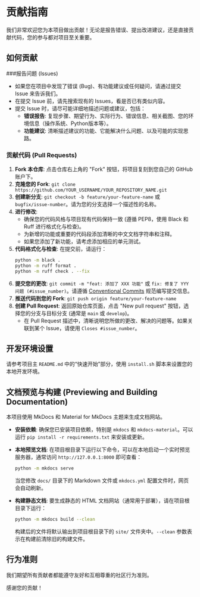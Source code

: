 # 贡献指南

我们非常欢迎您为本项目做出贡献！无论是报告错误、提出改进建议，还是直接贡献代码，您的参与都对项目至关重要。

## 如何贡献

###报告问题 (Issues)

-   如果您在项目中发现了错误 (Bug)、有功能建议或任何疑问，请通过提交 Issue 来告诉我们。
-   在提交 Issue 前，请先搜索现有的 Issues，看是否已有类似内容。
-   提交 Issue 时，请尽可能详细地描述问题或建议，包括：
    -   **错误报告**: 复现步骤、期望行为、实际行为、错误信息、相关截图、您的环境信息（操作系统、Python版本等）。
    -   **功能建议**: 清晰描述建议的功能、它能解决什么问题、以及可能的实现思路。

### 贡献代码 (Pull Requests)

1.  **Fork 本仓库**: 点击仓库右上角的 "Fork" 按钮，将项目复刻到您自己的 GitHub 账户下。
2.  **克隆您的 Fork**: `git clone https://github.com/YOUR_USERNAME/YOUR_REPOSITORY_NAME.git`
3.  **创建新分支**: `git checkout -b feature/your-feature-name` 或 `bugfix/issue-number`。请为您的分支选择一个描述性的名称。
4.  **进行修改**:
    *   确保您的代码风格与项目现有代码保持一致 (遵循 PEP8，使用 Black 和 Ruff 进行格式化与检查)。
    *   为新增的功能或重要的代码段添加清晰的中文文档字符串和注释。
    *   如果您添加了新功能，请考虑添加相应的单元测试。
5.  **代码格式化与检查**: 在提交前，请运行：
    ```bash
    python -m black .
    python -m ruff format .
    python -m ruff check . --fix
    ```
6.  **提交您的更改**: `git commit -m "feat: 添加了 XXX 功能"` 或 `fix: 修复了 YYY 问题 (#issue_number)`。请遵循 [Conventional Commits](https://www.conventionalcommits.org/) 规范编写提交信息。
7.  **推送代码到您的 Fork**: `git push origin feature/your-feature-name`
8.  **创建 Pull Request**: 返回原始仓库页面，点击 "New pull request" 按钮，选择您的分支与目标分支 (通常是 `main` 或 `develop`)。
    *   在 Pull Request 描述中，清晰说明您所做的更改、解决的问题等。如果关联到某个 Issue，请使用 `Closes #issue_number`。

## 开发环境设置

请参考项目主 `README.md` 中的“快速开始”部分，使用 `install.sh` 脚本来设置您的本地开发环境。

## 文档预览与构建 (Previewing and Building Documentation)

本项目使用 MkDocs 和 Material for MkDocs 主题来生成文档网站。

-   **安装依赖**:
    确保您已安装项目依赖，特别是 `mkdocs` 和 `mkdocs-material`。可以运行 `pip install -r requirements.txt` 来安装或更新。

-   **本地预览文档**:
    在项目根目录下运行以下命令，可以在本地启动一个实时预览服务器，通常访问 `http://127.0.0.1:8000` 即可查看：
    ```bash
    python -m mkdocs serve
    ```
    当您修改 `docs/` 目录下的 Markdown 文件或 `mkdocs.yml` 配置文件时，网页会自动刷新。

-   **构建静态文档**:
    要生成静态的 HTML 文档网站（通常用于部署），请在项目根目录下运行：
    ```bash
    python -m mkdocs build --clean
    ```
    构建后的文件将默认输出到项目根目录下的 `site/` 文件夹中。`--clean` 参数表示在构建前清除旧的构建文件。

## 行为准则

我们期望所有贡献者都能遵守友好和互相尊重的社区行为准则。

感谢您的贡献！
